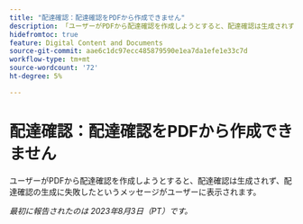 ```yaml
---
title: "配達確認：配達確認をPDFから作成できません"
description: 「ユーザーがPDFから配達確認を作成しようとすると、配達確認は生成されず、配達確認の生成に失敗したというメッセージがユーザーに表示されます。」
hidefromtoc: true
feature: Digital Content and Documents
source-git-commit: aae6c1dc97ecc485879590e1ea7da1efe1e33c7d
workflow-type: tm+mt
source-wordcount: '72'
ht-degree: 5%

---
```



# 配達確認：配達確認をPDFから作成できません

<!--WF and WFP TOCs-->

ユーザーがPDFから配達確認を作成しようとすると、配達確認は生成されず、配達確認の生成に失敗したというメッセージがユーザーに表示されます。

_最初に報告されたのは 2023年8月3日（PT）です。_

